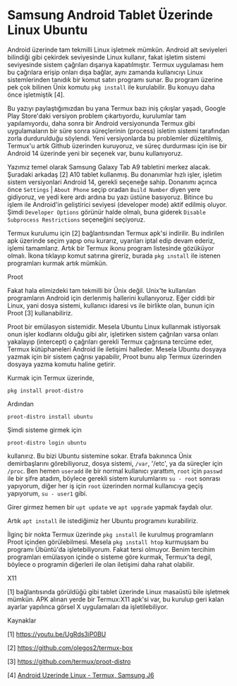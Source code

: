 # Samsung Android Tablet Üzerinde Linux Ubuntu

Android üzerinde tam tekmilli Linux işletmek mümkün. Android alt
seviyeleri bilindiği gibi çekirdek seviyesinde Linux kullanır, fakat
işletim sistemi seviyesinde sistem çağrıları dışarıya kapatılmıştır.
Termux uygulaması hem bu çağrılara erişip onları dışa bağlar, aynı
zamanda kullanıcıyı Linux sistemlerinden tanıdık bir komut satırı
programı sunar. Bu program üzerine pek çok bilinen Ünix komutu `pkg
install` ile kurulabilir. Bu konuyu daha önce işletmiştik [4].

Bu yazıyı paylaştığımızdan bu yana Termux bazı iniş çıkışlar yaşadı,
Google Play Store'daki versiyon problem çıkartıyordu, kurulumlar tam
yapılamıyordu, daha sonra bir Android versiyonunda Termux gibi
uygulamaların bir süre sonra süreçlerinin (process) isletim sistemi
tarafından zorla durdurulduğu söylendi. Yeni versiyonlarda bu
problemler düzeltilmiş, Termux'u artık Github üzerinden kuruyoruz, ve
süreç durdurması için ise bir Android 14 üzerinde yeni bir seçenek
var, bunu kullanıyoruz.

Yazımız temel olarak Samsung Galaxy Tab A9 tabletini merkez
alacak. Şuradaki arkadaş [2] A10 tablet kullanmış. Bu donanımlar hızlı
işler, işletim sistem versiyonlari Android 14, gerekli seçeneğe
sahip. Donanımı açınca önce `Settings` | `About Phone` seçip oradan
`Build Number` diyen yere gidiyoruz, ve yedi kere ardı ardına bu yazı
üstüne basıyoruz. Bitince bu işlem ile Android'in geliştirici seviyesi
(developer mode) aktif edilmiş oluyor. Şimdi `Developer Options`
görünür halde olmalı, buna giderek `Disable Subprocess Restrictions`
seçeneğini seçiyoruz.

Termux kurulumu için [2] bağlantısından Termux apk'si indirilir. Bu
indirilen apk üzerinde seçim yapıp onu kurarız, uyarıları iptal edip
devam ederiz, işlemi tamamlarız. Artık bir Termux ikonu program
listesinde gözüküyor olmalı. İkona tıklayıp komut satırına gireriz,
burada `pkg ınstall` ile istenen programları kurmak artık mümkün.

Proot

Fakat hala elimizdeki tam tekmilli bir Ünix değil. Unix'te kullanılan
programların Android için derlenmiş hallerini kullanıyoruz. Eğer ciddi
bir Linux, yani dosya sistemi, kullanıcı idaresi vs ile birlikte olan,
bunun için Proot [3] kullanabiliriz.

Proot bir emülasyon sistemidir. Mesela Ubuntu Linux kullanmak
istiyorsak onun işler kodlarını olduğu gibi alır, işletirken sistem
çağrıları varsa onları yakalayıp (intercept) o çağrıları gerekli
Termux çağrısına tercüme eder, Termux kütüphaneleri Android ile
iletişimi halleder. Mesela Ubuntu dosyaya yazmak için bir sistem
çağrısı yapabilir, Proot bunu alıp Termux üzerinden dosyaya yazma
komutu haline getirir.

Kurmak için Termux üzerinde,

```
pkg install proot-distro
```

Ardından

```
proot-distro install ubuntu
```

Şimdi sisteme girmek için 

```
proot-distro login ubuntu
```

kullanırız. Bu bizi Ubuntu sistemine sokar. Etrafa bakınınca Ünix
demirbaşlarını görebiliyoruz, dosya sistemi, `/var`, '/etc', ya da
süreçler için `/proc`. Ben hemen `useradd` ile bir normal kullanıcı
yarattım, `root` için `passwd` ile bir şifre atadım, böylece gerekli
sistem kurulumlarını `su - root` sonrası yapıyorum, diğer her iş için
`root` üzerinden normal kullanıcıya geçiş yapıyorum, `su - user1`
gibi.

Girer girmez hemen bir `upt update` ve `apt upgrade` yapmak faydalı olur.

Artık `apt install` ile istediğimiz her Ubuntu programını kurabiliriz.

İlginç bir nokta Termux üzerinde `pkg ınstall` ile kurulmuş
programların Proot içinden görülebilmesi. Mesela `pkg ınstall htop`
kurmuşsam bu programı Übüntü'da işletebiliyorum. Fakat tersi olmuyor.
Benim tercihim programları emülasyon içinde o sisteme göre kurmak,
Termux'ta degil, böylece o programin diğerleri ile olan iletişimi daha
rahat olabilir.

X11

[1] bağlantısında görüldüğü gibi tablet üzerinde Linux masaüstü bile
işletmek mümkün. APK alınan yerde bir Termux:X11 apk'si var, bu
kurulup geri kalan ayarlar yapılınca görsel X uygulamaları da
işletilebiliyor.

Kaynaklar

[1] https://youtu.be/UgRds3iP0BU

[2] https://github.com/olegos2/termux-box

[3] https://github.com/termux/proot-distro

[4] [Android Uzerinde Linux - Termux, Samsung J6](../../2018/09/android-uzerinde-linux-termux.html)

